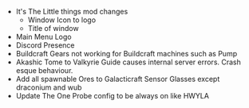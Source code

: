 - It's The Little things mod changes
	- Window Icon to logo
	- Title of window
- Main Menu Logo
- Discord Presence
- Buildcraft Gears not working for Buildcraft machines such as Pump
- Akashic Tome to Valkyrie Guide causes internal server errors. Crash esque behaviour.
- Add all spawnable Ores to Galacticraft Sensor Glasses except draconium and wub
- Update The One Probe config to be always on like HWYLA